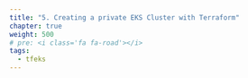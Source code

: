 ```yaml
---
title: "5. Creating a private EKS Cluster with Terraform"
chapter: true
weight: 500
# pre: <i class='fa fa-road'></i>
tags:
  - tfeks
---
```


